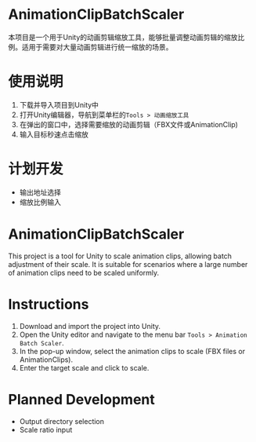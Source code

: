 # AnimationClipBatchScaler
本项目是一个用于Unity的动画剪辑缩放工具，能够批量调整动画剪辑的缩放比例。适用于需要对大量动画剪辑进行统一缩放的场景。

# 使用说明
1. 下载并导入项目到Unity中
2. 打开Unity编辑器，导航到菜单栏的`Tools > 动画缩放工具`
3. 在弹出的窗口中，选择需要缩放的动画剪辑（FBX文件或AnimationClip)
4. 输入目标秒速点击缩放

# 计划开发
- 输出地址选择
- 缩放比例输入


# AnimationClipBatchScaler
This project is a tool for Unity to scale animation clips, allowing batch adjustment of their scale. It is suitable for scenarios where a large number of animation clips need to be scaled uniformly.

# Instructions
1. Download and import the project into Unity.
2. Open the Unity editor and navigate to the menu bar `Tools > Animation Batch Scaler`.
3. In the pop-up window, select the animation clips to scale (FBX files or AnimationClips).
4. Enter the target scale and click to scale.

# Planned Development
- Output directory selection
- Scale ratio input